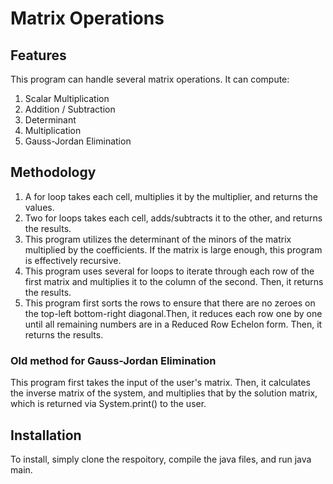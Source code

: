# Matrix Operations

## Features
This program can handle several matrix operations.
It can compute:
1. Scalar Multiplication
2. Addition / Subtraction
3. Determinant
4. Multiplication
5. Gauss-Jordan Elimination

## Methodology
1. A for loop takes each cell, multiplies it by the multiplier, and returns the values.
2. Two for loops takes each cell, adds/subtracts it to the other, and returns the results.
3. This program utilizes the determinant of the minors of the matrix multiplied by the coefficients. If the matrix is large enough, this program is effectively recursive.
4. This program uses several for loops to iterate through each row of the first matrix and multiplies it to the column of the second. Then, it returns the results.
5. This program first sorts the rows to ensure that there are no zeroes on the top-left bottom-right diagonal.Then, it reduces each row one by one until all remaining numbers are in a Reduced Row Echelon form. Then, it returns the results.

### Old method for Gauss-Jordan Elimination
This program first takes the input of the user's matrix. Then, it calculates the inverse matrix of the system, and multiplies that by the solution matrix, which is returned via System.print() to the user.

## Installation
To install, simply clone the respoitory, compile the java files, and run java main.
